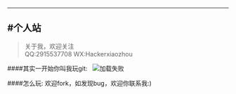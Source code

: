 
------------
#个人站
-------------

> 关于我，欢迎关注  
  QQ:2915537708
  WX:Hackerxiaozhou

####其实一开始你叫我玩git:  
 ![加载失败](https://timgsa.baidu.com/timg?image&quality=80&size=b9999_10000&sec=1498578056034&di=461c1c6034c818f02cc6719e14f5b92a&imgtype=0&src=http%3A%2F%2Fimage.bitauto.com%2Fdealer%2Fnews%2F100038138%2F49a1bb63-2352-4a20-874d-1c6578aeaac4.jpg)

####怎么玩:
欢迎fork，如发现bug，欢迎你联系我:)
